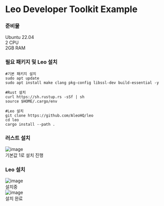 # Leo Developer Toolkit Example

### 준비물
Ubuntu 22.04<br>
2 CPU<br>
2GB RAM

### 필요 패키지 및 Leo 설치
```
#기본 패키지 설치
sudo apt update
sudo apt install make clang pkg-config libssl-dev build-essential -y

#Rust 설치
curl https://sh.rustup.rs -sSf | sh
source $HOME/.cargo/env

#Leo 설치
git clone https://github.com/AleoHQ/leo
cd leo
cargo install --path .
```

### 러스트 설치
![image](https://github.com/inklbot/a/assets/31788091/bfaa0e6e-76bf-4294-8389-155c6150fc10)
<br>
기본값 1로 설치 진행<br>

### Leo 설치
![image](https://github.com/inklbot/a/assets/31788091/87f504e3-f3a6-427f-9352-2ddf08c3d39a)
<br> 설치중<br>
![image](https://github.com/inklbot/a/assets/31788091/f867e05a-3d9d-4ac7-a10d-cad7992be2ae)
<br> 설치 완료
